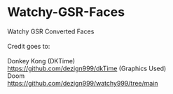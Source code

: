 # Watchy-GSR-Faces<br/>
Watchy GSR Converted Faces<br/>
<br/>
Credit goes to:<br/>
<br/>
Donkey Kong (DKTime)<br/>
https://github.com/dezign999/dkTime (Graphics Used)<br/>
Doom<br/>
https://github.com/dezign999/watchy999/tree/main<br/>
